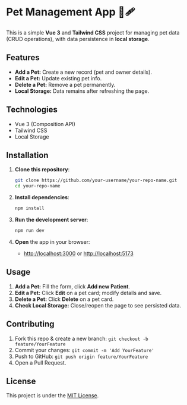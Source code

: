 # Pet Management App 🐶🩹

This is a simple **Vue 3** and **Tailwind CSS** project for managing pet data (CRUD operations), with data persistence in **local storage**.

## Features
- **Add a Pet:** Create a new record (pet and owner details).  
- **Edit a Pet:** Update existing pet info.  
- **Delete a Pet:** Remove a pet permanently.  
- **Local Storage:** Data remains after refreshing the page.

## Technologies 
- Vue 3 (Composition API)  
- Tailwind CSS  
- Local Storage

## Installation
1. **Clone this repository**:

   ```bash
   git clone https://github.com/your-username/your-repo-name.git
   cd your-repo-name
   ```
   
2. **Install dependencies**:

   ```bash
   npm install
   ```

3. **Run the development server**:

   ```bash
   npm run dev
   ```

4. **Open** the app in your browser:
   - [http://localhost:3000](http://localhost:3000) or [http://localhost:5173](http://localhost:5173)

## Usage
1. **Add a Pet:** Fill the form, click **Add new Patient**.
2. **Edit a Pet:** Click **Edit** on a pet card; modify details and save.
3. **Delete a Pet:** Click **Delete** on a pet card.
4. **Check Local Storage:** Close/reopen the page to see persisted data.

## Contributing
1. Fork this repo & create a new branch: `git checkout -b feature/YourFeature`
2. Commit your changes: `git commit -m 'Add YourFeature'`
3. Push to GitHub: `git push origin feature/YourFeature`
4. Open a Pull Request.

## License
This project is under the [MIT License](LICENSE).
